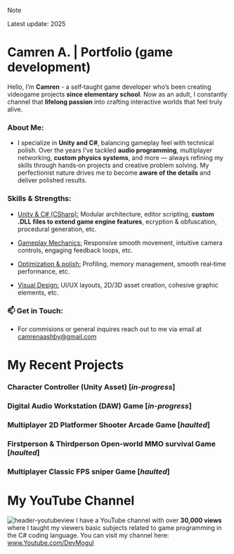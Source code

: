 > [!NOTE]
> Latest update: 2025

# Camren A. | Portfolio (game development)

Hello, I’m **Camren** - a self‑taught game developer who’s been creating videogame projects **since elementary school**. Now as an adult, I constantly channel that **lifelong passion** into crafting interactive worlds that feel truly alive.

### About Me:
+ I specialize in **Unity and C#**, balancing gameplay feel with technical polish. Over the years I’ve tackled **audio programming**, multiplayer networking, **custom physics systems**, and more — always refining my skills through hands‑on projects and creative problem solving. My perfectionist nature drives me to become **aware of the details** and deliver polished results.

### Skills & Strengths:
+ <ins>Unity & C# (CSharp):</ins> Modular architecture, editor scripting, **custom .DLL files to extend game engine features**, ecryption & obfuscation, procedural generation, etc.

+ <ins>Gameplay Mechanics:</ins> Responsive smooth movement, intuitive camera controls, engaging feedback loops, etc.

+ <ins>Optimization & polish:</ins> Profiling, memory management, smooth real‑time performance, etc.

+ <ins>Visual Design:</ins> UI/UX layouts, 2D/3D asset creation, cohesive graphic elements, etc.

### 📫 Get in Touch:
+ For commisions or general inquires reach out to me via email at <ins>camrenaashby@gmail.com</ins>

# My Recent Projects 
### Character Controller (Unity Asset) [*in-progress*]
### Digital Audio Workstation (DAW) Game [*in-progress*]
### Multiplayer 2D Platformer Shooter Arcade Game [*haulted*]
### Firstperson & Thirdperson Open-world MMO survival Game [*haulted*]
### Multiplayer Classic FPS sniper Game [*haulted*]

# My YouTube Channel
![header-youtubeview](https://github.com/user-attachments/assets/bff3f4b4-c839-4635-9e54-26a927b1ef50)
I have a YouTube channel with over **30,000 views** where I taught my viewers basic subjects related to game programming in the C# coding language.
You can visit my channel here: www.Youtube.com/DevMogul

